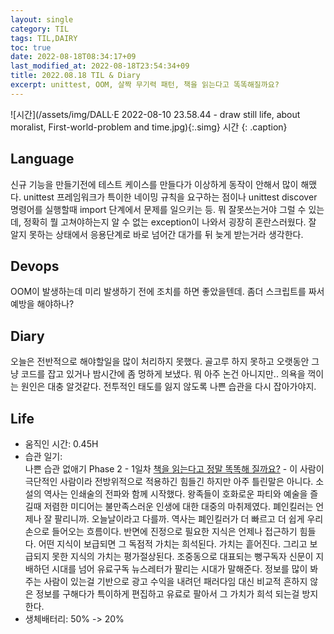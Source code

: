 ```yaml
---
layout: single
category: TIL
tags: TIL,DAIRY
toc: true
date: 2022-08-18T08:34:17+09
last_modified_at: 2022-08-18T23:54:34+09
title: 2022.08.18 TIL & Diary
excerpt: unittest, OOM, 살짝 무기력 패턴, 책을 읽는다고 똑똑해질까요?
---
```


![시간](/assets/img/DALL·E 2022-08-10 23.58.44 - draw still life, about moralist, First-world-problem and time.jpg){:.simg}
시간
{: .caption}

## Language  
신규 기능을 만들기전에 테스트 케이스를 만들다가 이상하게 동작이 안해서 많이 해맸다. unittest 프레임워크가 특이한 네이밍 규칙을 요구하는 점이나 unittest discover 명령어를 실행할때 import 단계에서 문제를 일으키는 등. 뭐 잘못쓰는거야 그럴 수 있는데, 정확히 뭘 고쳐야하는지 알 수 없는 exception이 나와서 굉장히 혼란스러웠다. 잘 알지 못하는 상태에서 응용단계로 바로 넘어간 대가를 뒤 늦게 받는거라 생각한다.  

## Devops  
OOM이 발생하는데 미리 발생하기 전에 조치를 하면 좋았을텐데. 좀더 스크립트를 짜서 예방을 해야하나?

## Diary  
오늘은 전반적으로 해야할일을 많이 처리하지 못했다. 골고루 하지 못하고 오랫동안 그냥 코드를 잡고 있거나 밤시간에 좀 멍하게 보냈다. 뭐 아주 논건 아니지만.. 의욕을 꺽이는 원인은 대충 알것같다. 전투적인 태도를 잃지 않도록 나쁜 습관을 다시 잡아가야지.

## Life  
- 움직인 시간: 0.45H  
- 습관 일기:  
나쁜 습관 없애기 Phase 2 - 1일차
 [책을 읽는다고 정말 똑똑해 질까요?](https://www.youtube.com/watch?v=Bb2ZWl5nmnI) - 이 사람이  극단적인 사람이라 전방위적으로 적용하긴 힘들긴 하지만 아주 틀린말은 아니다. 소설의 역사는 인쇄술의 전파와 함께 시작했다. 왕족들이 호화로운 파티와 예술을 즐길때 저렴한 미디어는 불만족스러운 인생에 대한 대중의 마취제였다. 폐인킬러는 언제나 잘 팔리니까. 오늘날이라고 다를까. 역사는 폐인킬러가 더 빠르고 더 쉽게 우리 손으로 들어오는 흐름이다. 반면에 진정으로 필요한 지식은 언제나 접근하기 힘들다. 어떤 지식이 보급되면 그 독점적 가치는 희석된다. 가치는 흩어진다. 그리고 보급되지 못한 지식의 가치는 평가절상된다. 조중동으로 대표되는 뻥구독자 신문이 지배하던 시대를 넘어 유료구독 뉴스레터가 팔리는 시대가 말해준다. 정보를 많이 봐주는 사람이 있는걸 기반으로 광고 수익을 내려던 패러다임 대신 비교적 흔하지 않은 정보를 구해다가 특이하게 편집하고 유료로 팔아서 그 가치가 희석 되는걸 방지한다.  
- 생체배터리: 50% -> 20%  